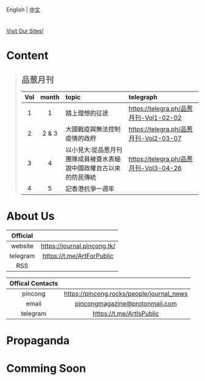 English | [中文]()

<img src=https://github.com/miss2483466793/Project-PincongMonthlyMagazine/blob/master/Source/%E5%93%81%E8%91%B1/pincongLogo.png width="10" height="10">

[Visit Our Sites!](https://journal.pincong.tk/)

# Content
> ## 品葱月刊
> |Vol|month|topic|telegraph|
> |:-:|:-:|:-|:-|
> |1|1|踏上理想的征途|https://telegra.ph/品葱月刊-Vol1-02-02|
> |2|2 & 3|大國戰疫與無法控制疫情的政府|https://telegra.ph/品葱月刊-Vol2-03-07|
> |3|4|以小見大:從品葱月刊團隊成員被查水表細說中國政權自古以來的防民傳統|https://telegra.ph/品葱月刊-Vol3-04-26|
> |4|5|記香港抗爭一週年||

# About Us
|Official||
|:-:|:-:|
|website|https://journal.pincong.tk/|
|telegram|https://t.me/ArtForPublic|
|RSS|

|Offical Contacts||
|:-:|:-:|
|pincong|https://pincong.rocks/people/journal_news|
|email|pincongmagazine@protonmail.com|
|telegram|https://t.me/ArtIsPublic|

# Propaganda

# Comming Soon
